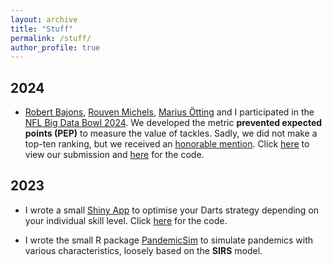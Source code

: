 ```yaml
---
layout: archive
title: "Stuff"
permalink: /stuff/
author_profile: true
---
```


## 2024

- [Robert Bajons](https://www.wu.ac.at/statmath/faculty-staff/faculty/robert-bajons/), [Rouven Michels](https://www.uni-bielefeld.de/fakultaeten/wirtschaftswissenschaften/lehrbereiche/stats/team/rouven-michels-(b.sc.)/), [Marius Ötting](https://www.uni-bielefeld.de/fakultaeten/wirtschaftswissenschaften/lehrbereiche/stats/team/marius-otting-(m.sc.)/) and I participated in the [NFL Big Data Bowl 2024](https://www.kaggle.com/competitions/nfl-big-data-bowl-2024). We developed the metric **prevented expected points (PEP)** to measure the value of tackles. Sadly, we did not make a top-ten ranking, but we received an [honorable mention](https://x.com/StatsbyLopez/status/1753151459892367574?s=20). Click [here](https://www.kaggle.com/code/robbwu/pep-a-metric-for-evaluating-tackles) to view our submission and [here](https://github.com/janoleko/PEP) for the code.

## 2023

- I wrote a small [Shiny App](https://janoleko.shinyapps.io/DartsOptimizeR/) to optimise your Darts strategy depending on your individual skill level. Click [here](https://github.com/janoleko/DartsOptimizeR) for the code.

- I wrote the small R package [PandemicSim](https://github.com/janoleko/PandemicSim) to simulate pandemics with various characteristics, loosely based on the **SIRS** model. 
